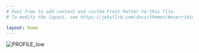 ```yaml
---
# Feel free to add content and custom Front Matter to this file.
# To modify the layout, see https://jekyllrb.com/docs/themes/#overriding-theme-defaults

layout: home
---
```

![PROFILE_low](https://user-images.githubusercontent.com/726337/115960384-b7766380-a52e-11eb-8560-915af68d5bcd.jpeg)

